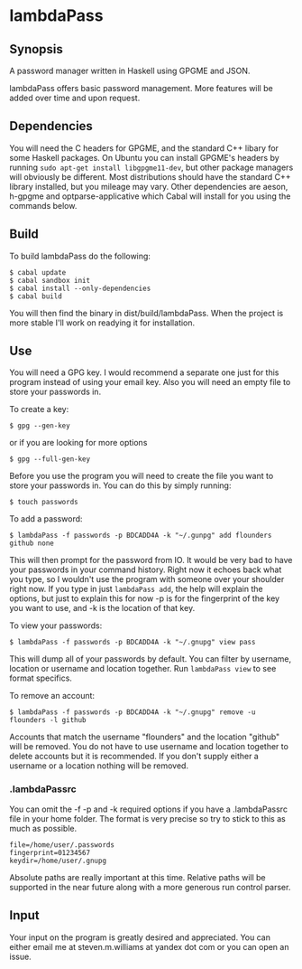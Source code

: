 # lambdaPass

## Synopsis

A password manager written in Haskell using GPGME and JSON.

lambdaPass offers basic password management. More features will
be added over time and upon request.

## Dependencies

You will need the C headers for GPGME, and the standard C++ libary
for some Haskell packages. On Ubuntu you can install GPGME's headers
by running `sudo apt-get install libgpgme11-dev`, but other package
managers will obviously be different. Most distributions should have
the standard C++ library installed, but you mileage may vary. Other
dependencies are aeson, h-gpgme and optparse-applicative which
Cabal will install for you using the commands below.

## Build

To build lambdaPass do the following:

```
$ cabal update
$ cabal sandbox init
$ cabal install --only-dependencies
$ cabal build
```

You will then find the binary in dist/build/lambdaPass. When
the project is more stable I'll work on readying it for installation.

## Use

You will need a GPG key. I would recommend a separate one just for this
program instead of using your email key. Also you will need an empty
file to store your passwords in.

To create a key:

```
$ gpg --gen-key
```

or if you are looking for more options

```
$ gpg --full-gen-key
```

Before you use the program you will need to create the file you want to
store your passwords in. You can do this by simply running:

```
$ touch passwords
```

To add a password:

```
$ lambdaPass -f passwords -p BDCADD4A -k "~/.gunpg" add flounders github none
```

This will then prompt for the password from IO. It would be very bad to
have your passwords in your command history. Right now it echoes back what
you type, so I wouldn't use the program with someone over your shoulder right
now. If you type in just `lambdaPass add`, the help will explain the options,
but just to explain this for now -p is for the fingerprint of the key you want
to use, and -k is the location of that key.

To view your passwords:

```
$ lambdaPass -f passwords -p BDCADD4A -k "~/.gnupg" view pass
```

This will dump all of your passwords by default. You can filter by username,
location or username and location together. Run `lambdaPass view` to see format
specifics.

To remove an account:

```
$ lambdaPass -f passwords -p BDCADD4A -k "~/.gnupg" remove -u flounders -l github
```

Accounts that match the username "flounders" and the location "github" will be
removed. You do not have to use username and location together to delete accounts
but it is recommended. If you don't supply either a username or a location
nothing will be removed.

### .lambdaPassrc

You can omit the -f -p and -k required options if you have a .lambdaPassrc file
in your home folder. The format is very precise so try to stick to this as much
as possible.

```
file=/home/user/.passwords
fingerprint=01234567
keydir=/home/user/.gnupg
```

Absolute paths are really important at this time. Relative paths will be supported
in the near future along with a more generous run control parser.

## Input

Your input on the program is greatly desired and appreciated. You can either email
me at steven.m.williams at yandex dot com or you can open an issue.